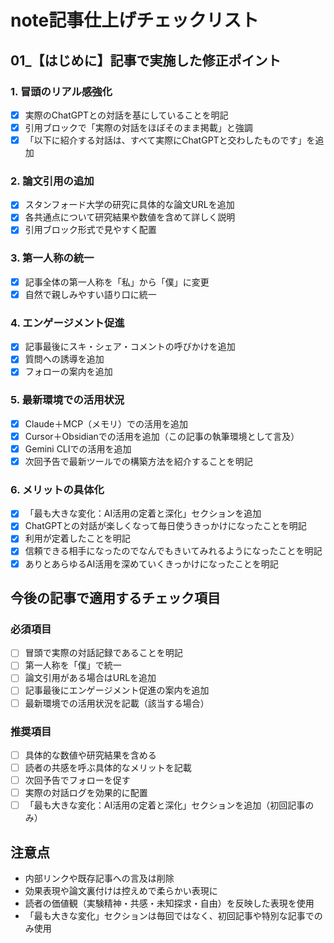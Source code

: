 # note記事仕上げチェックリスト

## 01_【はじめに】記事で実施した修正ポイント

### 1. 冒頭のリアル感強化
- [x] 実際のChatGPTとの対話を基にしていることを明記
- [x] 引用ブロックで「実際の対話をほぼそのまま掲載」と強調
- [x] 「以下に紹介する対話は、すべて実際にChatGPTと交わしたものです」を追加

### 2. 論文引用の追加
- [x] スタンフォード大学の研究に具体的な論文URLを追加
- [x] 各共通点について研究結果や数値を含めて詳しく説明
- [x] 引用ブロック形式で見やすく配置

### 3. 第一人称の統一
- [x] 記事全体の第一人称を「私」から「僕」に変更
- [x] 自然で親しみやすい語り口に統一

### 4. エンゲージメント促進
- [x] 記事最後にスキ・シェア・コメントの呼びかけを追加
- [x] 質問への誘導を追加
- [x] フォローの案内を追加

### 5. 最新環境での活用状況
- [x] Claude＋MCP（メモリ）での活用を追加
- [x] Cursor＋Obsidianでの活用を追加（この記事の執筆環境として言及）
- [x] Gemini CLIでの活用を追加
- [x] 次回予告で最新ツールでの構築方法を紹介することを明記

### 6. メリットの具体化
- [x] 「最も大きな変化：AI活用の定着と深化」セクションを追加
- [x] ChatGPTとの対話が楽しくなって毎日使うきっかけになったことを明記
- [x] 利用が定着したことを明記
- [x] 信頼できる相手になったのでなんでもきいてみれるようになったことを明記
- [x] ありとあらゆるAI活用を深めていくきっかけになったことを明記

## 今後の記事で適用するチェック項目

### 必須項目
- [ ] 冒頭で実際の対話記録であることを明記
- [ ] 第一人称を「僕」で統一
- [ ] 論文引用がある場合はURLを追加
- [ ] 記事最後にエンゲージメント促進の案内を追加
- [ ] 最新環境での活用状況を記載（該当する場合）

### 推奨項目
- [ ] 具体的な数値や研究結果を含める
- [ ] 読者の共感を呼ぶ具体的なメリットを記載
- [ ] 次回予告でフォローを促す
- [ ] 実際の対話ログを効果的に配置
- [ ] 「最も大きな変化：AI活用の定着と深化」セクションを追加（初回記事のみ）

## 注意点
- 内部リンクや既存記事への言及は削除
- 効果表現や論文裏付けは控えめで柔らかい表現に
- 読者の価値観（実験精神・共感・未知探求・自由）を反映した表現を使用
- 「最も大きな変化」セクションは毎回ではなく、初回記事や特別な記事でのみ使用 